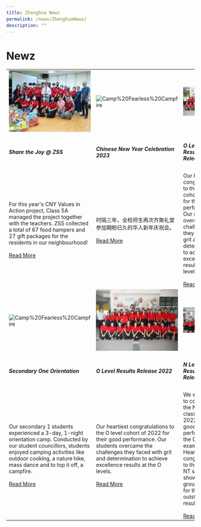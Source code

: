 ```yaml
---
title: Zhenghua Newz
permalink: /news/ZhenghuaNewz/
description: ""
---
```

# Newz
<table>
  <tr>
    <td width='33%'><img src="/images/sharethejoy%20mainpic.jpg" alt="sharethejoy%20mainpic"></td>
    <td width='33%'><img src="/images/Camp%20Fearless%20Campfire.jpeg" alt="Camp%20Fearless%20Campfire"></td>
    <td width='33%'><img src="/images/P1011262.jpg" alt="P1011262"></td>
  </tr>
  <tr>
    <td>
      <h5>Share the Joy @ ZSS</h5>
    </td>
    <td>
      <h5>Chinese New Year Celebration 2023</h5>
    </td>
    <td>
      <h5>O Level Results Release 2022</h5>
    </td>
  </tr>
  <tr>
    <td>
      For this year's CNY Values in Action project, Class 5A managed the project together with the teachers. ZSS collected a total of 67 food hampers and 27 gift packages for the residents in our neighbourhood!<br>
      <br>
      <a href="/sharethejoyzss/">Read More</a>
    </td>
    <td>时隔三年，全校师生再次齐聚礼堂参加期盼已久的华人新年庆祝会。<br>
      <br>
      <a href="/cny2023/">Read More</a>
    </td>
    <td>
      Our heartiest congratulations to the O level cohort of 2022 for their good performance. Our students overcame the challenges they faced with grit and determination to achieve excellence results at the O levels.<br>
      <br>
      <a href="/achievements/Academic-Achievements/permalink/">Read More</a>
    </td>
  </tr>
  <tr>
    <td width='33%'><img src="/images/Camp%20Fearless%20Campfire.jpeg" alt="Camp%20Fearless%20Campfire"></td>
    <td width='33%'><img src="/images/P1011262.jpg" alt="P1011262"></td>
    <td width='33%'><img src="/images/2022NLEVELRESULSTSRELEASE.jpg" alt="2022NLEVELRESULSTSRELEASE"></td>
  </tr>
  <tr>
    <td>
      <h5>Secondary One Orientation</h5>
    </td>
    <td>
		<h5>O Level Results Release 2022</h5>
		</td>
    <td>
		<h5>N Level Results Release 2022</h5>
		</td>
  </tr>
  <tr>
    <td>
   Our secondary 1 students experienced a 3-day, 1-night orientation camp. Conducted by our student councillors, students enjoyed camping activities like outdoor cooking, a nature hike, mass dance and to top it off, a campfire.<br>
      <br>
      <a href="/CampFearless2023/">Read More</a>
    </td>
    <td>
			      Our heartiest congratulations to the O level cohort of 2022 for their good performance. Our students overcame the challenges they faced with grit and determination to achieve excellence results at the O levels.<br>
      <br>
      <a href="/achievements/Academic-Achievements/permalink/">Read More</a>
		</td>
    <td>
			  We would like to congratulate the N level classes of 2022 for their good performance at the GCE N level examination. Heartiest congratulations to the NA and NT students shown in the group photo for their outstanding results.<br>
      <br>
      <a href="/achievements/Academic-Achievements/2022-N-Level-Examination-Results/">Read More</a>
		</td>
  </tr>
</table>